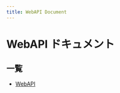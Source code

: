 ```yaml
---
title: WebAPI Document
---
```


# WebAPI ドキュメント

## 一覧
- [WebAPI](https://docs.tuna2134.dev/api/webshot/)
